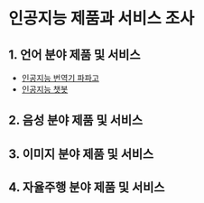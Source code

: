 # 인공지능 제품과 서비스 조사

  ## 1. 언어 분야 제품 및 서비스

  - [인공지능 번역기 파파고](https://github.com/Liebe97/AI_test/blob/school/%ED%8C%8C%ED%8C%8C%EA%B3%A0.ipynb)
  - [인공지능 챗봇](https://github.com/Liebe97/AI_test/blob/school/%EC%9D%B8%EA%B3%B5%EC%A7%80%EB%8A%A5%20%EC%B1%97%EB%B4%87.ipynb)

  ## 2. 음성 분야 제품 및 서비스

  ## 3. 이미지 분야 제품 및 서비스

  ## 4. 자율주행 분야 제품 및 서비스
